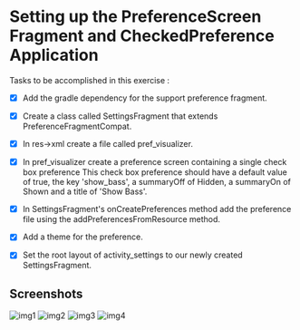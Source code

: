 # Setting up the PreferenceScreen Fragment and CheckedPreference Application

Tasks to be accomplished in this exercise :
- [x] Add the gradle dependency for the support preference fragment.
- [x] Create a class called SettingsFragment that extends PreferenceFragmentCompat.
- [x] In res->xml create a file called pref_visualizer.
- [x] In pref_visualizer create a preference screen containing a single check box preference This check box preference should have a default value of true, the key 'show_bass', a summaryOff of Hidden, a summaryOn of Shown and a title of 'Show Bass'.
- [x] In SettingsFragment's onCreatePreferences method add the preference file using the addPreferencesFromResource method.
- [x] Add a theme for the preference.
- [x] Set the root layout of activity_settings to our newly created SettingsFragment.


## Screenshots

![img1](https://github.com/kuluruvineeth/CoreAndroidConcepts/blob/6.2-MakeAPreferenceFragment/Screenshots/img.png)
![img2](https://github.com/kuluruvineeth/CoreAndroidConcepts/blob/6.2-MakeAPreferenceFragment/Screenshots/img_1.png)
![img3](https://github.com/kuluruvineeth/CoreAndroidConcepts/blob/6.2-MakeAPreferenceFragment/Screenshots/img_2.png)
![img4](https://github.com/kuluruvineeth/CoreAndroidConcepts/blob/6.2-MakeAPreferenceFragment/Screenshots/img_3.png)